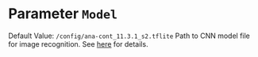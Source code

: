 # Parameter `Model`
Default Value: `/config/ana-cont_11.3.1_s2.tflite`
Path to CNN model file for image recognition. See [here](../Choosing-the-Model) for details. 
